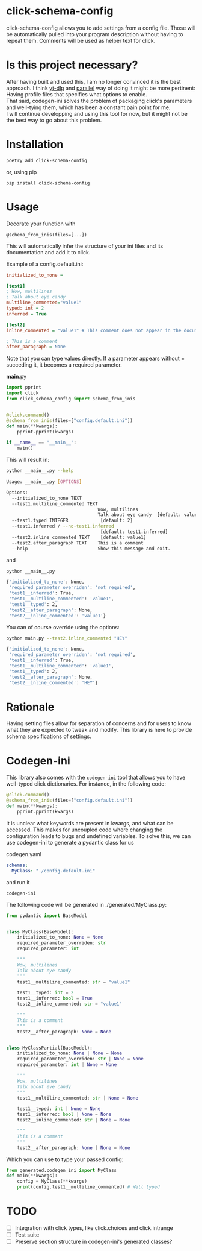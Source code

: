 # click-schema-config

click-schema-config allows you to add settings from a config file. Those will be automatically pulled into your program description without having to repeat them. Comments will be used as helper text for click.

# Is this project necessary?

After having built and used this, I am no longer convinced it is the best approach. I think [yt-dlp](https://github.com/yt-dlp/yt-dlp) and [parallel](https://www.gnu.org/software/parallel/) way of doing it might be more pertinent: Having profile files that specifies what options to enable.  
That said, codegen-ini solves the problem of packaging click's parameters and well-tying them, which has been a constant pain point for me.  
I will continue developping and using this tool for now, but it might not be the best way to go about this problem.

# Installation

```sh
poetry add click-schema-config
```

or, using pip

```
pip install click-schema-config
```

# Usage

Decorate your function with

```
@schema_from_inis(files=[...])
```

This will automatically infer the structure of your ini files and its documentation and add it to click.

Example of a config.default.ini:

```ini
initialized_to_none =

[test1]
; Wow, multilines
; Talk about eye candy
multiline_commented="value1"
typed: int = 2
inferred = True

[test2]
inline_commented = "value1" # This comment does not appear in the documentation

; This is a comment
after_paragraph = None
```

Note that you can type values directly. If a parameter appears without = succeding it, it becomes a required parameter.

**main**.py

```python
import pprint
import click
from click_schema_config import schema_from_inis


@click.command()
@schema_from_inis(files=["config.default.ini"])
def main(**kwargs):
    pprint.pprint(kwargs)

if __name__ == "__main__":
    main()
```

This will result in:

```sh
python __main__.py --help

Usage: __main__.py [OPTIONS]

Options:
  --initialized_to_none TEXT
  --test1.multiline_commented TEXT
                                  Wow, multilines
                                  Talk about eye candy  [default: value1]
  --test1.typed INTEGER            [default: 2]
  --test1.inferred / --no-test1.inferred
                                   [default: test1.inferred]
  --test2.inline_commented TEXT    [default: value1]
  --test2.after_paragraph TEXT    This is a comment
  --help                          Show this message and exit.
```

and

```sh
python __main__.py

{'initialized_to_none': None,
 'required_parameter_overriden': 'not required',
 'test1__inferred': True,
 'test1__multiline_commented': 'value1',
 'test1__typed': 2,
 'test2__after_paragraph': None,
 'test2__inline_commented': 'value1'}
```

You can of course override using the options:

```sh
python main.py --test2.inline_commented "HEY"

{'initialized_to_none': None,
 'required_parameter_overriden': 'not required',
 'test1__inferred': True,
 'test1__multiline_commented': 'value1',
 'test1__typed': 2,
 'test2__after_paragraph': None,
 'test2__inline_commented': 'HEY'}
```

# Rationale

Having setting files allow for separation of concerns and for users to know what they are expected to tweak and modify. This library is here to provide schema specifications of settings.

# Codegen-ini

This library also comes with the `codegen-ini` tool that allows you to have well-typed click dictionaries.
For instance, in the following code:

```py
@click.command()
@schema_from_inis(files=["config.default.ini"])
def main(**kwargs):
    pprint.pprint(kwargs)
```

It is unclear what keywords are present in kwargs, and what can be accessed. This makes for uncoupled code where changing the configuration leads to bugs and undefined variables.
To solve this, we can use codegen-ini to generate a pydantic class for us

codegen.yaml

```yaml
schemas:
  MyClass: "./config.default.ini"
```

and run it

`codegen-ini`

The following code will be generated in ./generated/MyClass.py:

```py
from pydantic import BaseModel


class MyClass(BaseModel):
    initialized_to_none: None = None
    required_parameter_overriden: str
    required_parameter: int

    """
    Wow, multilines
    Talk about eye candy
    """
    test1__multiline_commented: str = "value1"

    test1__typed: int = 2
    test1__inferred: bool = True
    test2__inline_commented: str = "value1"

    """
    This is a comment
    """
    test2__after_paragraph: None = None


class MyClassPartial(BaseModel):
    initialized_to_none: None | None = None
    required_parameter_overriden: str | None = None
    required_parameter: int | None = None

    """
    Wow, multilines
    Talk about eye candy
    """
    test1__multiline_commented: str | None = None

    test1__typed: int | None = None
    test1__inferred: bool | None = None
    test2__inline_commented: str | None = None

    """
    This is a comment
    """
    test2__after_paragraph: None | None = None
```

Which you can use to type your passed config:

```py
from generated.codegen_ini import MyClass
def main(**kwargs):
    config = MyClass(**kwargs)
    print(config.test1__multiline_commented) # Well typed
```

# TODO

- [ ] Integration with click types, like click.choices and click.intrange
- [ ] Test suite
- [ ] Preserve section structure in codegen-ini's generated classes?
